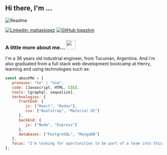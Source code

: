 
<h2> Hi there, I'm ... </h2>

![Readme](https://user-images.githubusercontent.com/64820410/100919671-de1cfa80-34b8-11eb-8b82-c16f8b48d30d.png)

[![Linkedin: matiaslopez](https://img.shields.io/badge/-matiaslopez-blue?style=flat-square&logo=Linkedin&logoColor=white&link=https://https://www.linkedin.com/in/matías-lopez-klyver-a3231530)](https://www.linkedin.com/in/matías-lopez-klyver-a3231530)
[![GitHub lopezkm](https://img.shields.io/github/followers/lopezkm?label=follow&style=social)](https://https://github.com/lopezkm)


### A little more about me... <img src="https://media.giphy.com/media/WUlplcMpOCEmTGBtBW/giphy.gif" width="30"> 
I'm a 36 years old industrial engineer, from Tucumán, Argentina. And i'm also graduated from a full stack web development bootcamp at Henry, learning and using technologies such as:

```javascript
const aboutMe = {
   pronouns: "he" | "him",
   code: [Javascript, HTML, CSS],
   tools: [graphql, sequalize],
   technologies: {
      frontEnd: {
         js: ["React", "Redux"],
         css: ["Bootstrap", "Material UI"]
      },
      backEnd: {
         js: ["Node", "Express"]
      },
      databases: ["PostgreSQL", "MongoDB"]
   },
   focus: "I'm looking for oportunities to be part of a team into this amazing web development world",
};

